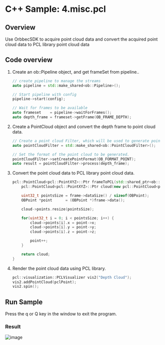 # C++ Sample: 4.misc.pcl

## Overview

Use OrbbecSDK to acquire point cloud data and convert the acquired point cloud data to PCL library point cloud data


## Code overview

1. Create an ob::Pipeline object, and get frameSet from pipeline..

    ```cpp
    // create pipeline to manage the streams
    auto pipeline = std::make_shared<ob::Pipeline>();

    // Start pipeline with config
    pipeline->start(config);

    // Wait for frames to be available
    auto frameset    = pipeline->waitForFrames();
    auto depth_frame = frameset->getFrame(OB_FRAME_DEPTH);
    ```

2. Create a PointCloud object and convert the depth frame to point cloud data.

    ```cpp
    // Create a point cloud Filter, which will be used to generate pointcloud frame from depth and color frames.
    auto pointCloudFilter = std::make_shared<ob::PointCloudFilter>();

    // Set the format of the point cloud to be generated.
    pointCloudFilter->setCreatePointFormat(OB_FORMAT_POINT);
    auto result = pointCloudFilter->process(depth_frame);
   ```

3. Convert the point cloud data to PCL library point cloud data.

    ```cpp
    pcl::PointCloud<pcl::PointXYZ>::Ptr frameToPCL(std::shared_ptr<ob::Frame> frame) {
        pcl::PointCloud<pcl::PointXYZ>::Ptr cloud(new pcl::PointCloud<pcl::PointXYZ>);

        uint32_t pointsSize = frame->dataSize() / sizeof(OBPoint);
        OBPoint *point      = (OBPoint *)frame->data();

        cloud->points.resize(pointsSize);

        for(uint32_t i = 0; i < pointsSize; i++) {
            cloud->points[i].x = point->x;
            cloud->points[i].y = point->y;
            cloud->points[i].z = point->z;

            point++;
        }

        return cloud;
    }
    ```

4. Render the point cloud data using PCL library.

    ```cpp
    pcl::visualization::PCLVisualizer vis2("Depth Cloud");
    vis2.addPointCloud(pclPoint);
    vis2.spin();
    ```

## Run Sample

Press the q or Q key in the window to exit the program.

### Result

![image](../../docs/resource/pcl.jpg)
